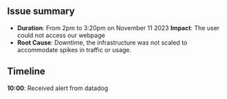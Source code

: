 ## Issue summary
- **Duration**: From 2pm to 3:20pm on November 11 2023
 **Impact**: The user could not access our webpage
- **Root Cause**: Downtime, the infrastructure was not scaled to accommodate spikes in traffic or usage.
## Timeline 
**10:00**: Received alert from datadog
